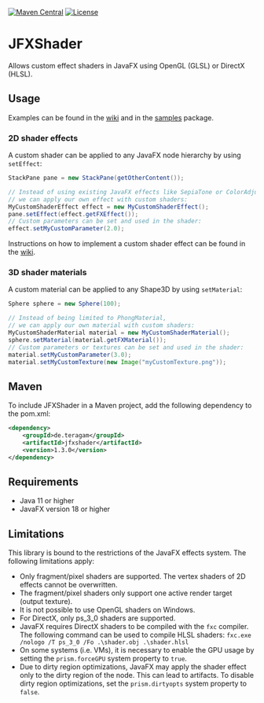 [![Maven Central](https://img.shields.io/maven-central/v/de.teragam/jfxshader?label=Maven%20Central
)](https://search.maven.org/artifact/de.teragam/jfxshader/1.3.0/jar)
[![License](https://img.shields.io/badge/License-Apache_2.0-blue.svg)](https://opensource.org/licenses/Apache-2.0)

# JFXShader

Allows custom effect shaders in JavaFX using OpenGL (GLSL) or DirectX (HLSL).

## Usage

Examples can be found in the [wiki](https://github.com/Teragam/JFXShader/wiki/Examples) and in
the [samples](src/main/java/de/teragam/jfxshader/samples) package.

### 2D shader effects

A custom shader can be applied to any JavaFX node hierarchy by using `setEffect`:
```java
StackPane pane = new StackPane(getOtherContent());

// Instead of using existing JavaFX effects like SepiaTone or ColorAdjust,
// we can apply our own effect with custom shaders:
MyCustomShaderEffect effect = new MyCustomShaderEffect(); 
pane.setEffect(effect.getFXEffect());
// Custom parameters can be set and used in the shader:
effect.setMyCustomParameter(2.0);
```

Instructions on how to implement a custom shader effect can be found in
the [wiki](https://github.com/Teragam/JFXShader/wiki/Examples).

### 3D shader materials

A custom material can be applied to any Shape3D by using `setMaterial`:
```java
Sphere sphere = new Sphere(100);

// Instead of being limited to PhongMaterial,
// we can apply our own material with custom shaders:
MyCustomShaderMaterial material = new MyCustomShaderMaterial();
sphere.setMaterial(material.getFXMaterial());
// Custom parameters or textures can be set and used in the shader:
material.setMyCustomParameter(3.0);
material.setMyCustomTexture(new Image("myCustomTexture.png"));
```

## Maven

To include JFXShader in a Maven project, add the following dependency to the pom.xml:

```xml
<dependency>
    <groupId>de.teragam</groupId>
    <artifactId>jfxshader</artifactId>
    <version>1.3.0</version>
</dependency>
```

## Requirements

- Java 11 or higher
- JavaFX version 18 or higher

## Limitations

This library is bound to the restrictions of the JavaFX effects system. The following limitations apply:

- Only fragment/pixel shaders are supported. The vertex shaders of 2D effects cannot be overwritten.
- The fragment/pixel shaders only support one active render target (output texture).
- It is not possible to use OpenGL shaders on Windows.
- For DirectX, only ps_3_0 shaders are supported.
- JavaFX requires DirectX shaders to be compiled with the `fxc` compiler. The following command can be used to compile
  HLSL shaders: `fxc.exe /nologo /T ps_3_0 /Fo .\shader.obj .\shader.hlsl`
- On some systems (i.e. VMs), it is necessary to enable the GPU usage by setting the `prism.forceGPU` system property
  to `true`.
- Due to dirty region optimizations, JavaFX may apply the shader effect only to the dirty region of the node. This can
  lead to artifacts. To disable dirty region optimizations, set the `prism.dirtyopts` system property to `false`.
